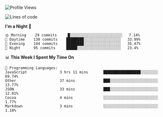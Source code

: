 <!--START_SECTION:waka-->
![Profile Views](http://img.shields.io/badge/Profile%20Views-55-blue)

![Lines of code](https://img.shields.io/badge/From%20Hello%20World%20I%27ve%20Written-149210%20lines%20of%20code-blue)

**I'm a Night 🦉** 

```text
🌞 Morning    29 commits     █░░░░░░░░░░░░░░░░░░░░░░░░   7.14% 
🌆 Daytime    138 commits    ████████░░░░░░░░░░░░░░░░░   33.99% 
🌃 Evening    144 commits    ████████░░░░░░░░░░░░░░░░░   35.47% 
🌙 Night      95 commits     █████░░░░░░░░░░░░░░░░░░░░   23.4%

```


📊 **This Week I Spent My Time On** 

```text
💬 Programming Languages: 
JavaScript               3 hrs 11 mins       █████████████████░░░░░░░░   69.74% 
Other                    37 mins             ███░░░░░░░░░░░░░░░░░░░░░░   13.77% 
JSON                     33 mins             ███░░░░░░░░░░░░░░░░░░░░░░   12.01% 
Cocoa                    4 mins              ░░░░░░░░░░░░░░░░░░░░░░░░░   1.77% 
Markdown                 3 mins              ░░░░░░░░░░░░░░░░░░░░░░░░░   1.18%

```


<!--END_SECTION:waka-->
